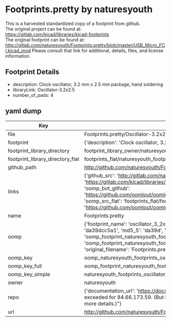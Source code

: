 # Footprints.pretty by naturesyouth  
This is a harvested standardized copy of a footprint from github.  
The original project can be found at:  
https://gitlab.com/kicad/libraries/kicad-footprints  
The original footprint can be found at:
http://gitlab.com/naturesyouth/Footprints.pretty/blob/master/USB_Micro_FCI.kicad_mod
Please consult that link for additional, details, files, and license information.  
## Footprint Details
* description: Clock oscillator, 3.2 mm x 2.5 mm package, hand soldering  
* libraryLink: Oscillator-3.2x2.5  
* number_of_pads: 4  
## yaml dump  
| Key | Value |  
| --- | --- |  
| file | Footprints.pretty/Oscillator-3.2x2.5.kicad_mod |  
| footprint | {'description': 'Clock oscillator, 3.2 mm x 2.5 mm package, hand soldering', 'libraryLink': 'Oscillator-3.2x2.5', 'number_of_pads': 4} |  
| footprint_library_directory | footprint_library_owner/naturesyouth_Footprints.pretty |  
| footprint_library_directory_flat | footprints_flat/naturesyouth_footprints_oscillator_3_2x2_5/working |  
| github_path | http://github.com/naturesyouth/Footprints.pretty/blob/master/Oscillator-3.2x2.5.kicad_mod |  
| links | {'github_src': 'http://gitlab.com/naturesyouth/Footprints.pretty/blob/master/USB_Micro_FCI.kicad_mod', 'github_src_repo': 'https://gitlab.com/kicad/libraries/kicad-footprints', 'oomp_bot': 'footprints/naturesyouth_footprints_oscillator_3_2x2_5/working', 'oomp_bot_github': 'https://github.com/oomlout/oomlout_oomp_footprint_bot/tree/main/footprints/naturesyouth_footprints_oscillator_3_2x2_5/working', 'oomp_src_flat': 'footprints_flat/footprints_flat/naturesyouth_footprints_oscillator_3_2x2_5/working', 'oomp_src_flat_github': 'https://github.com/oomlout/oomlout_oomp_footprint_src/tree/main/footprints_flat/naturesyouth_footprints_oscillator_3_2x2_5/working'} |  
| name | Footprints.pretty |  
| oomp | {'footprint_name': 'oscillator_3_2x2_5', 'library_name': 'footprints', 'md5': 'da39dcc5a1d4c396ec8f7748b054336d', 'md5_10': 'da39dcc5a1', 'md5_5': 'da39d', 'md5_6': 'da39dc', 'oomp_key': 'oomp_naturesyouth_footprints_oscillator_3_2x2_5', 'oomp_key_extra': 'oomp_footprint_naturesyouth_footprints_oscillator_3_2x2_5', 'oomp_key_full': 'oomp_footprint_naturesyouth_footprints_oscillator_3_2x2_5_da39dc', 'oomp_key_simple': 'naturesyouth_footprints_oscillator_3_2x2_5', 'original_filename': 'Footprints.pretty/Oscillator-3.2x2.5.kicad_mod', 'owner_name': 'naturesyouth'} |  
| oomp_key | oomp_naturesyouth_footprints_oscillator_3_2x2_5 |  
| oomp_key_full | oomp_footprint_naturesyouth_footprints_oscillator_3_2x2_5 |  
| oomp_key_simple | naturesyouth_footprints_oscillator_3_2x2_5 |  
| owner | naturesyouth |  
| repo | {'documentation_url': 'https://docs.github.com/rest/overview/resources-in-the-rest-api#rate-limiting', 'message': "API rate limit exceeded for 84.66.173.59. (But here's the good news: Authenticated requests get a higher rate limit. Check out the documentation for more details.)"} |  
| url | http://github.com/naturesyouth/Footprints.pretty |  

